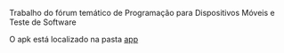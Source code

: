 Trabalho do fórum temático de Programação para Dispositivos Móveis e Teste de Software

O apk está localizado na pasta [app](https://github.com/mateussspunivali/calculadora-android/blob/master/app/app-debug.apk)
